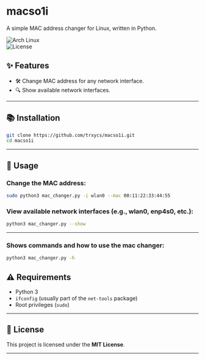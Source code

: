 # **macso1i**  
A simple MAC address changer for Linux, written in Python.

![Arch Linux](https://img.shields.io/badge/Arch-Linux-blue?logo=arch-linux)  
![License](https://img.shields.io/badge/License-MIT-green)

## ✨ Features  
- 🛠️ Change MAC address for any network interface.  
- 🔍 Show available network interfaces.  

---

## 📚 Installation  
```bash
git clone https://github.com/trxycs/macso1i.git
cd macso1i
```

---

## 🚀 Usage  
### Change the MAC address:  
```bash
sudo python3 mac_changer.py -i wlan0 --mac 00:11:22:33:44:55
```

### View available network interfaces (e.g., wlan0, enp4s0, etc.):  
```bash
python3 mac_changer.py --show
```

---
### Shows commands and how to use the mac changer:
```bash
python3 mac_changer.py -h
```

## ⚠️ Requirements  
- Python 3  
- `ifconfig` (usually part of the `net-tools` package)  
- Root privileges (`sudo`)  

---

## 📝 License  
This project is licensed under the **MIT License**.  

---
